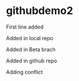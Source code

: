 # githubdemo2

First line added

Added in local repo


Added in Beta brach


Added in github repo


Adding conflict